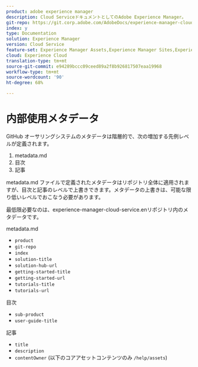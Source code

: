 ```yaml
---
product: adobe experience manager
description: Cloud ServiceドキュメントとしてのAdobe Experience Manager。
git-repo: https://git.corp.adobe.com/AdobeDocs/experience-manager-cloud-service.ja-JP
index: y
type: Documentation
solution: Experience Manager
version: Cloud Service
feature-set: Experience Manager Assets,Experience Manager Sites,Experience Manager, Experience Manager Forms, Experience Manager Cloud Manager
cloud: Experience Cloud
translation-type: tm+mt
source-git-commit: e94289bccc09ceed89a2f8b926817507eaa19968
workflow-type: tm+mt
source-wordcount: '90'
ht-degree: 68%

---
```



# 内部使用メタデータ

GitHub オーサリングシステムのメタデータは階層的で、次の増加する先例レベルが定義されます。

1. metadata.md
1. 目次
1. 記事

metadata.md ファイルで定義されたメタデータはリポジトリ全体に適用されますが、目次と記事のレベルで上書きできます。メタデータの上書きは、可能な限り低いレベルでおこなう必要があります。

最低限必要なのは、experience-manager-cloud-service.enリポジトリ内のメタデータです。

metadata.md

* `product`
* `git-repo`
* `index`
* `solution-title`
* `solution-hub-url`
* `getting-started-title`
* `getting-started-url`
* `tutorials-title`
* `tutorials-url`

目次

* `sub-product`
* `user-guide-title`

記事

* `title`
* `description`
* `contentOwner` (以下のコアアセットコンテンツのみ `/help/assets`)
